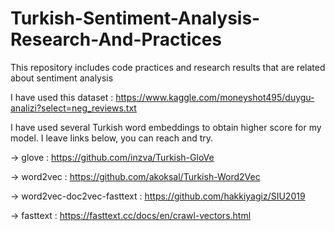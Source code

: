 # Turkish-Sentiment-Analysis-Research-And-Practices
This repository includes code practices and research results that are related about sentiment analysis

I have used this dataset : https://www.kaggle.com/moneyshot495/duygu-analizi?select=neg_reviews.txt 

I have used several Turkish word embeddings to obtain higher score for my model. I leave links below, you can reach and try.

-> glove : https://github.com/inzva/Turkish-GloVe

-> word2vec : https://github.com/akoksal/Turkish-Word2Vec

-> word2vec-doc2vec-fasttext : https://github.com/hakkiyagiz/SIU2019

-> fasttext : https://fasttext.cc/docs/en/crawl-vectors.html




